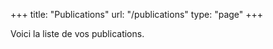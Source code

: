 +++
title: "Publications"
url: "/publications"
type: "page"
+++

Voici la liste de vos publications.

<!-- Ajoutez ici le contenu spécifique, comme une liste de publications ou un shortcode pour afficher des articles -->
